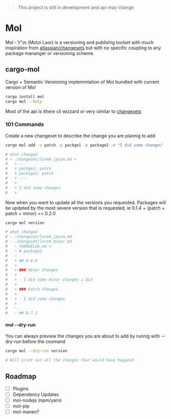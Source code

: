> This project is still in development and api may change

# Mol

Mol - מו"ל  (Motzi Laor) is a versioning and publishig toolset with much inspiration from [atlassian/changesets](https://github.com/atlassian/changesets) but with no specific coupling to any package mananger or versioning scheme.

## cargo-mol

Cargo + Semantic Versioning implemintation of Mol bundled with current version of Mol

```bash
cargo install mol
cargo mol --help
```

Most of the api is ithere cli wizzard or very similar to [changesets](https://github.com/atlassian/changesets)

### 101 Commands

Create a new changeset to describe the change you are plannig to add
```bash
cargo mol add -v patch -p packge1 -p package2 -m "I did some changes"

# what changed
# + .changeset/lorem_ipsum.md >
#   + ---
#   + packge1: patch
#   + package2: patch
#   + --- 
#   +
#   + I did some changes
#   +
```

Now when you want to update all the versions you requested. Packages will be updated by the most severe version that is requested, ie 0.1.4 + (patch + patch + minor) == 0.2.0
```bash
cargo mol version

# what changed
# - .changeset/lorem_ipsum.md
# - .changeset/lorem_minor.md
#   ~ CHANGELOG.md >
#   ~ # package1
#   ~
#   + ## 0.8.0
#   +
#   + ### Minor Changes
#   +
#   + - I did some minor changes i did
#   +
#   + ### Patch Changes
#   +
#   + - I did some changes
#   +
#   ~
#   ~ ## 0.7.1
```


#### mol --dry-run

You can always preview the changes you are about to add by runnig with --dry-run before the coomand

```bash
cargo mol --dry-run version

# Will print out all the changes that would have happend
```

## Roadmap
- [ ] Plugins
- [ ] Dependency Updates
- [ ] mol-nodejs (npm/yarn)
- [ ] mol-pip
- [ ] mol-maven?
